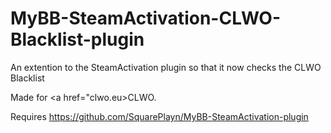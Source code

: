 # MyBB-SteamActivation-CLWO-Blacklist-plugin
An extention to the SteamActivation plugin so that it now checks the CLWO Blacklist

Made for <a href="clwo.eu>CLWO</a>.

Requires https://github.com/SquarePlayn/MyBB-SteamActivation-plugin

